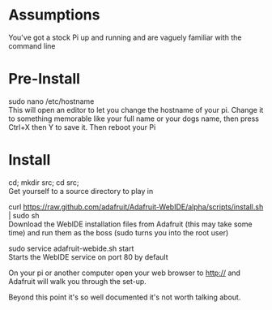 Assumptions
===========

You've got a stock Pi up and running and are vaguely familiar with the command line

Pre-Install
===========

sudo nano /etc/hostname  
This will open an editor to let you change the hostname of your pi. Change it to something memorable like your full name or your dogs name, then press Ctrl+X then Y to save it. Then reboot your Pi

Install
=======

cd; mkdir src; cd src;  
Get yourself to a source directory to play in

curl <https://raw.github.com/adafruit/Adafruit-WebIDE/alpha/scripts/install.sh> | sudo sh  
Download the WebIDE installation files from Adafruit (this may take some time) and run them as the boss (sudo turns you into the root user)

sudo service adafruit-webide.sh start  
Starts the WebIDE service on port 80 by default

On your pi or another computer open your web browser to <http://><hostname> and Adafruit will walk you through the set-up.

Beyond this point it's so well documented it's not worth talking about.
